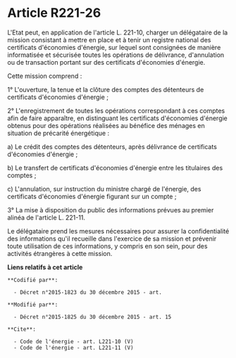 # Article R221-26

L'Etat peut, en application de l'article L. 221-10, charger un délégataire de la mission consistant à mettre en place et à
tenir un registre national des certificats d'économies d'énergie, sur lequel sont consignées de manière informatisée et
sécurisée toutes les opérations de délivrance, d'annulation ou de transaction portant sur des certificats d'économies
d'énergie. 

Cette mission comprend : 

1° L'ouverture, la tenue et la clôture des comptes des détenteurs de certificats d'économies d'énergie ; 

2° L'enregistrement de toutes les opérations correspondant à ces comptes afin de faire apparaître, en distinguant les
certificats d'économies d'énergie obtenus pour des opérations réalisées au bénéfice des ménages en situation de précarité
énergétique : 

a) Le crédit des comptes des détenteurs, après délivrance de certificats d'économies d'énergie ; 

b) Le transfert de certificats d'économies d'énergie entre les titulaires des comptes ; 

c) L'annulation, sur instruction du ministre chargé de l'énergie, des certificats d'économies d'énergie figurant sur un
compte ; 

3° La mise à disposition du public des informations prévues au premier alinéa de l'article L. 221-11. 

Le délégataire prend les mesures nécessaires pour assurer la confidentialité des informations qu'il recueille dans l'exercice
de sa mission et prévenir toute utilisation de ces informations, y compris en son sein, pour des activités étrangères à cette
mission.

**Liens relatifs à cet article**

	**Codifié par**:

	  - Décret n°2015-1823 du 30 décembre 2015 - art.

	**Modifié par**:

	  - Décret n°2015-1825 du 30 décembre 2015 - art. 15

	**Cite**:

	  - Code de l'énergie - art. L221-10 (V)
	  - Code de l'énergie - art. L221-11 (V)
